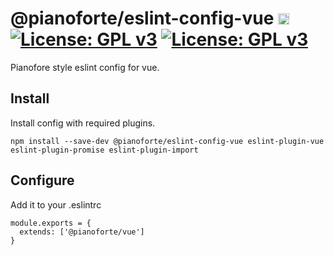 <h1>
  @pianoforte/eslint-config-vue
  <a href="https://badge.fury.io/js/%40pianoforte%2Feslint-config-vue"><img src="https://badge.fury.io/js/%40pianoforte%2Feslint-config-vue.svg" alt="npm version" height="18"></a>
  <a href="https://www.gnu.org/licenses/gpl-3.0"><img src="https://img.shields.io/badge/License-GPLv3-blue.svg" alt="License: GPL v3"></a> <a href="https://www.gnu.org/licenses/gpl-3.0"><img src="https://img.shields.io/badge/License-GPLv3-blue.svg" alt="License: GPL v3"></a>
</h1>

Pianofore style eslint config for vue.

## Install

Install config with required plugins.

```
npm install --save-dev @pianoforte/eslint-config-vue eslint-plugin-vue eslint-plugin-promise eslint-plugin-import
```

## Configure

Add it to your .eslintrc

```.eslintrc
module.exports = {
  extends: ['@pianoforte/vue']
}
```

